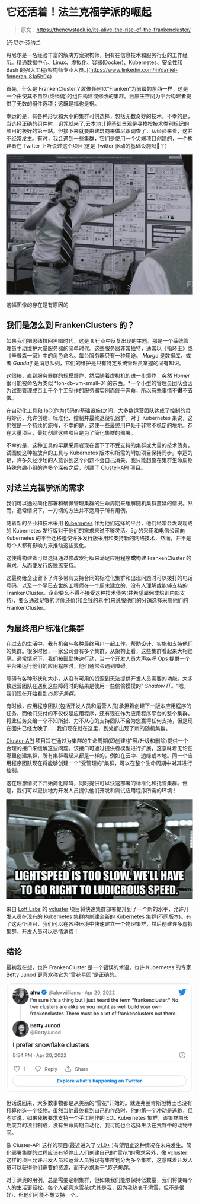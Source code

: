 # 它还活着！法兰克福学派的崛起

> 原文：<https://thenewstack.io/its-alive-the-rise-of-the-frankencluster/>

[](https://www.linkedin.com/in/daniel-finneran-81a5b04)

 [丹尼尔·芬纳兰

丹尼尔是一名经验丰富的解决方案架构师，拥有在信息技术和服务行业的工作经历。精通数据中心、Linux、虚拟化、容器(Docker)、Kubernetes、安全性和 Bash 的强大工程/架构师专业人员。](https://www.linkedin.com/in/daniel-finneran-81a5b04) [](https://www.linkedin.com/in/daniel-finneran-81a5b04)

首先，什么是 FrankenCluster？就像任何以“Franken”为前缀的东西一样，这是一个由使其不自然(或怪诞)的组件构建或修改的集群。云原生空间为平台构建者提供了无数的组件选项；这既是福也是祸。

幸运的是，有各种形状和大小的集群可供选择，包括无数奇妙的技术。不幸的是，当选择正确的组件时，诅咒就来了,[云本地计算基础](https://cncf.io/?utm_content=inline-mention)景观是寻找按技术类别标记的项目的极好的第一站。但接下来就要由建筑商来做尽职调查了，从经验来看，这并不经常发生。有时，我会遇到一些集群，它们是使用一个尖端项目创建的，一个构建者在 Twitter 上听说过这个项目(这是 Twitter 驱动的基础设施吗🤔？)

![fun image](img/d89a65a428477afd58cb49bf98d5c5ac.png)

这幅图像的存在是有原因的

## 我们是怎么到 FrankenClusters 的？

如果我们把思绪拉回黑暗时代，这是 It 行业中反复出现的主题。那是一个系统管理员手动维护大量服务器的简单时代。这些服务器非常独特，通常以《指环王》或《辛普森一家》中的角色命名。每台服务器只有一种用途。 *Marge* 是数据库，或者 *Gandalf* 是消息队列，它们的维护是只有特定系统管理员掌握的固有知识。

这很棒，直到服务器群的规模爆炸，然后随着虚拟机的进一步爆炸，突然 *Homer* 很可能被命名为类似 *lon-db-vm-small-01 的东西。*一个小型的管理员团队会因为试图管理成百上千个手工制作的服务器实例而疲于奔命，所以有些事情**不得不**去做。

在自动化工具和 IaC(作为代码的基础设施)之间，大多数运营团队达成了控制的灵丹妙药，允许创建、标准化、控制并最终退役机器群。对于 Kubernetes 来说，这仍然是一个持续的旅程，不幸的是，这使一些最终用户处于非常不稳定的境地。存在大量项目，最初创建这些项目是为了简化集群的部署。

不幸的是，这种工具的早期采用者现在留下了不受支持的集群或大量的技术债务，试图使这种被放弃的工具与 Kubernetes 版本和所需的附加项目保持同步。幸运的是，许多久经沙场的人意识到这个问题不会自己消失，我只能想象在集群生命周期特殊兴趣小组的许多个深夜之后，创建了 [Cluster-API](https://cluster-api.sigs.k8s.io/) 项目。

## 对法兰克福学派的需求

我们可以通过简化部署和确保管理集群的生命周期来缓解随机集群蔓延的情况。然而，通常情况下，一刀切的方法并不适用于所有用例。

随着新的企业和技术采用 [Kubernetes](https://thenewstack.io/category/kubernetes/) 作为他们选择的平台，他们经常会发现现成的 Kubernetes 发行版对于他们的需求来说不够灵活。5g 的采用和电信公司向 Kubernetes 的平台迁移迫使许多发行版采用和支持新的网络技术，然而，并不是每个人都有影响力来推动这些变化。

这使得构建者可以选择通过修改发行版来满足应用程序**或**构建 FrankenCluster 的需求，从而使发行版脱离支持。

这最终给企业留下了许多带有支持合同的标准化集群和出现问题时可以拨打的电话号码，以及一个早已去世的工程师在一个周末建立的、没有人理解或能够支持的 FrankenCluster。企业要么不得不接受这种技术债务(并希望雇佣或培训内部支持)，要么通过足够的讨价还价(和金钱的易手)来说服他们的分销选择采用他们的 FrankenCluster。

## 为最终用户标准化集群

在过去的生活中，我有机会与各种最终用户一起工作，帮助设计、实施和支持他们的集群。很多时候，一家公司会有多个集群，从架构上看，这些集群看起来大相径庭。通常情况下，我们被鼓励快速行动，当一个开发人员大声疾呼 Ops 提供一个平台来运行他们的应用程序时，他们通常会遇到障碍。

障碍有各种形状和大小，从没有可用的资源到无法提供开发人员需要的功能。大多数运营团队在遇到这些障碍时的结果是使用一些偷偷摸摸的" *Shadow IT。*“嗯，我们现在开始看到*的影子集群。*

有时候，应用程序团队(包括开发人员和运营人员)承担着创建下一版本应用程序的任务，而他们交付的不仅仅是应用程序，还有现在作为应用程序平台的整个集群。将此任务交给一个不知所措、力不从心的支持团队不会为您赢得任何支持，但是现在回头已经太晚了……我们现在就在这里，到处都出现了新的随机集群。

[Cluster-API](https://cluster-api.sigs.k8s.io/) 项目旨在通过为集群的生命周期(即创建/扩展/升级和删除)提供一个合理的接口来缓解这些问题。该接口可通过提供者模型进行扩展，这意味着无论在哪里创建集群，所有集群看起来都是一样的，例如在云中、边缘或本地。同一个应用程序团队现在将能够创建一个“受管理的”集群，可以在整个生命周期中对其进行控制。

这在理想情况下开始简化障碍，同时提供可以快速部署的标准化和托管集群。但是，我们可以更快地为开发人员提供他们开发和测试应用程序所需的环境！

![](img/16ae0c5bdadb5dadee27a24bc92909da.png)

来自 [Loft Labs](https://loft.sh) 的 [vcluster](https://www.vcluster.com/) 项目将快速集群部署提升到了一个新的水平，允许开发人员在现有的 Kubernetes 集群内创建全新的 Kubernetes 集群(不同版本)。有了这两个项目，我们可以在各种环境中快速建立一个物理集群，然后创建许多虚拟集群，开发人员可以尽情消费！

## 结论

最初我在想，也许 FrankenCluster 是一个错误的术语，也许 Kubernetes 的专家 Betty Junod 更喜欢称它为“雪花星团”是正确的。

![](img/235086db787923917e8155d7bc479dc6.png)

但话说回来，大多数事物都是从美丽的“雪花”开始的。就连弗兰肯斯坦博士也没有打算创造一个怪物。虽然当他最终看到自己的作品时，他的第一个冲动是逃跑，但老实说，如果我被要求支持一个手工制作的 EOL Kubernetes 集群，该集群由长期废弃的项目制成，没有生命周期自动化，我可能也会选择生活在荒野中的动物中间。

像 Cluster-API 这样的项目(最近进入了 [v1.0+](https://www.cncf.io/blog/2021/10/06/kubernetes-cluster-api-reaches-production-readiness-with-version-1-0/) )有望阻止这种情况在未来发生。简化部署集群的过程应该有望停止人们创建自己的“雪花”的需求另外，像 vcluster 这样的项目允许开发人员和运营人员将现有集群划分为多个集群，这意味着开发人员可以获得他们需要的资源，而不必求助于“*影子集群。*

对于深奥的用例，总是需要定制集群，但如果我们能够保持低数量，我们将使每个人的生活更轻松。每个人都喜欢雪花(尤其是我，因为我热衷于滑雪，但不是很好)，但他们可能不想支持一个。

<svg xmlns:xlink="http://www.w3.org/1999/xlink" viewBox="0 0 68 31" version="1.1"><title>Group</title> <desc>Created with Sketch.</desc></svg>